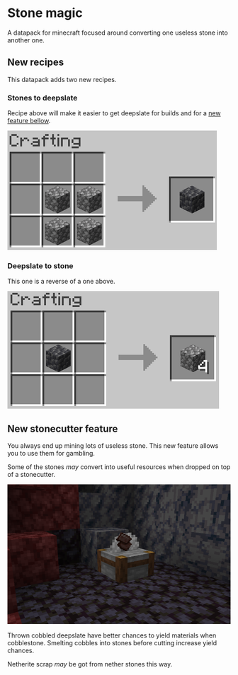 # Stone magic
A datapack for minecraft focused around converting one useless stone into another one.

## New recipes
This datapack adds two new recipes.

### Stones to deepslate
Recipe above will make it easier to get deepslate for builds and for a [new feature bellow](#new-stonecutter-feature).

![four cobblestones -> deepslare](./recipe1.png)

### Deepslate to stone
This one is a reverse of a one above.

![deepslare -> four cobblestones](./recipe2.png)

## New stonecutter feature
You always end up mining lots of useless stone. 
This new feature allows you to use them for gambling.

Some of the stones *may* convert into useful resources when dropped on top of a stonecutter.

![deepslare -> four cobblestones](./cut2.png)

Thrown cobbled deepslate have better chances to yield materials when cobblestone. Smelting cobbles into stones before cutting increase yield chances.

Netherite scrap *may* be got from nether stones this way.